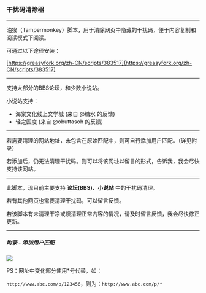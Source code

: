 ### 干扰码清除器

* * *
油猴（Tampermonkey）脚本，用于清除网页中隐藏的干扰码，便于内容复制和阅读模式下阅读。

可通过以下途径安装：

[https://greasyfork.org/zh-CN/scripts/383517](https://greasyfork.org/zh-CN/scripts/383517)

* * *
支持大部分的BBS论坛，和少数小说站。

小说站支持：

* 海棠文化线上文学城 (来自 @糖水 的反馈)
* 轻之国度 (来自 @obuttasoh 的反馈)

* * *

若需要清理的网站地址，未包含在原始匹配中，则可自行添加用户匹配。（详见附录）

若添加后，仍无法清理干扰码。则可以将该网址以留言的形式，告诉我，我会尽快支持该网站。

* * *

此脚本，现目前主要支持 **论坛(BBS)、小说站** 中的干扰码清理。

若有其他网页也需要清理干扰码，可以留言反馈。

若该脚本有未清理干净或误清理正常内容的情况，请及时留言反馈，我会尽快修正更新。

* * *
##### 附录 - 添加用户匹配
![](https://cdn.jsdelivr.net/gh/Mr-Po/jammer-code-cleaner/media/01.jpg)

PS：网址中变化部分使用\*号代替，如：

`http://www.abc.com/p/123456`，则为：`http://www.abc.com/p/*`